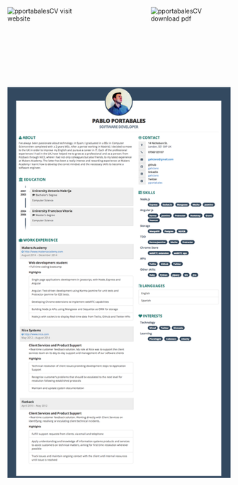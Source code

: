 
<a href="https://github.com/galicians/CV/blob/master/pabloCv.pdf?raw=true"><img src="http://img.shields.io/badge/download-CV.pdf-blue.svg" alt="pportabalesCV download pdf" align="right" width="180" height="180"/></a>
<a href="http://registry.jsonresume.org/pportabales"><img src="http://img.shields.io/badge/visit-CV--Website-blue.svg" alt="pportabalesCV visit website" align="left" width="180" height="180"/></a>
<br />


<img src="https://github.com/galicians/CV/blob/master/pabloCv.png" alt="pportabalesCV"/>



